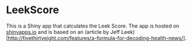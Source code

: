 # LeekScore
This is a Shiny app that calculates the Leek Score. The app is hosted on [shinyapps.io](https://patrickbarta.shinyapps.io/LeekScore/) and
is based on an (article by Jeff Leek)[http://fivethirtyeight.com/features/a-formula-for-decoding-health-news/].
